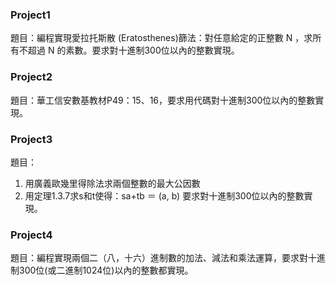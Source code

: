 ### Project1
題目：編程實現愛拉托斯散 (Eratosthenes)篩法：對任意給定的正整數 N ，求所有不超過 N 的素數。要求對十進制300位以內的整數實現。
### Project2
題目：華工信安數基教材P49：15、16，要求用代碼對十進制300位以內的整數實現。
### Project3
題目：
1.  用廣義歐幾里得除法求兩個整數的最大公因數
2.  用定理1.3.7求s和t使得：sa+tb ＝ (a, b)
要求對十進制300位以內的整數實現。
### Project4
題目：編程實現兩個二（八，十六）進制數的加法、減法和乘法運算，要求對十進制300位(或二進制1024位)以內的整數都實現。